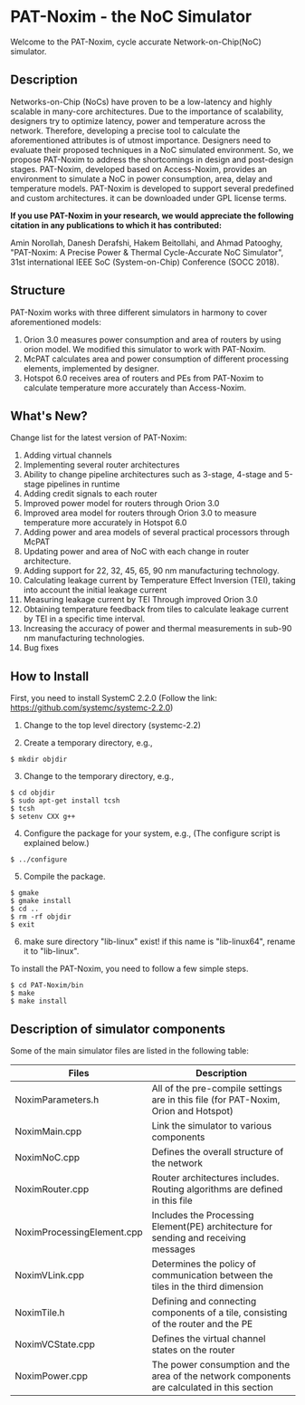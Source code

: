 PAT-Noxim - the NoC Simulator
=============================

Welcome to the PAT-Noxim, cycle accurate Network-on-Chip(NoC) simulator.


Description
------------
Networks-on-Chip (NoCs) have proven to be a low-latency and highly scalable in many-core architectures.
Due to the importance of scalability, designers try to optimize latency, power and temperature across the network.
Therefore, developing a precise tool to calculate the aforementioned attributes is of utmost importance. Designers
need to evaluate their proposed techniques in a NoC simulated environment. So, we propose PAT-Noxim to address the
shortcomings in design and post-design stages. PAT-Noxim, developed based on Access-Noxim, provides an environment
to simulate a NoC in power consumption, area, delay and temperature models. PAT-Noxim is developed to support
several predefined and custom architectures. it can be downloaded under GPL license terms.

**If you use PAT-Noxim in your research, we would appreciate the following citation in any publications to which it has contributed:**

Amin Norollah, Danesh Derafshi, Hakem Beitollahi, and Ahmad Patooghy, "PAT-Noxim: A Precise Power & Thermal Cycle-Accurate NoC Simulator", 31st international IEEE SoC (System-on-Chip) Conference (SOCC 2018).


Structure
------------
PAT-Noxim works with three different simulators in harmony to cover aforementioned models:
1.	Orion 3.0 measures power consumption and area of routers by using orion model. We modified this simulator to work with PAT-Noxim.
2.	McPAT calculates area and power consumption of different processing elements, implemented by designer.
3.	Hotspot 6.0 receives area of routers and PEs from PAT-Noxim to calculate temperature more accurately than Access-Noxim.


What's New?
------------
Change list for the latest version of PAT-Noxim:
1.	Adding virtual channels 
2.	Implementing several router architectures
3.	Ability to change pipeline architectures such as 3-stage, 4-stage and 5-stage pipelines in runtime
4.	Adding credit signals to each router
5.	Improved power model for routers through Orion 3.0
6.	Improved area model for routers through Orion 3.0 to measure temperature more accurately in Hotspot 6.0
7.	Adding power and area models of several practical processors through McPAT
8.	Updating power and area of NoC with each change in router architecture.
9.	Adding support for 22, 32, 45, 65, 90 nm manufacturing technology.
10.	Calculating leakage current by Temperature Effect Inversion (TEI), taking into account the initial leakage current
11.	Measuring leakage current by TEI Through improved Orion 3.0
12.	Obtaining temperature feedback from tiles to calculate leakage current by TEI in a specific time interval.
13.	Increasing the accuracy of power and thermal measurements in sub-90 nm manufacturing technologies.
14.	Bug fixes 

How to Install
------------
First, you need to install SystemC 2.2.0 (Follow the link: https://github.com/systemc/systemc-2.2.0)

  1. Change to the top level directory (systemc-2.2)

  2. Create a temporary directory, e.g.,
  
    $ mkdir objdir

  3. Change to the temporary directory, e.g.,
  
    $ cd objdir
	$ sudo apt-get install tcsh
	$ tcsh
	$ setenv CXX g++

  4. Configure the package for your system, e.g.,
     (The configure script is explained below.)
	 
    $ ../configure
	
  5. Compile the package.
  
	$ gmake
	$ gmake install
    $ cd ..
    $ rm -rf objdir
	$ exit
	
  6. make sure directory "lib-linux" exist! if this name is "lib-linux64", rename it to "lib-linux".
  
To install the PAT-Noxim, you need to follow a few simple steps.

	$ cd PAT-Noxim/bin
	$ make
    $ make install

Description of simulator components
------------
Some of the main simulator files are listed in the following table:

Files | Description
--- | ---
NoximParameters.h | All of the pre-compile settings are in this file (for PAT-Noxim, Orion and Hotspot)
NoximMain.cpp | Link the simulator to various components
NoximNoC.cpp | Defines the overall structure of the network
NoximRouter.cpp | Router architectures includes. Routing algorithms are defined in this file
NoximProcessingElement.cpp | Includes the Processing Element(PE) architecture for sending and receiving messages
NoximVLink.cpp | Determines the policy of communication between the tiles in the third dimension
NoximTile.h | Defining and connecting components of a tile, consisting of the router and the PE
NoximVCState.cpp | Defines the virtual channel states on the router
NoximPower.cpp | The power consumption and the area of the network components are calculated in this section





